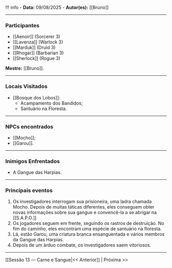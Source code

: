 !!! info
	- **Data:** 09/08/2025
	- **Autor(es):** [[Bruno]]

---

### Participantes

- [[Aenoir]] (Sorcerer 3)
- [[Lavenza]] (Warlock 3)
- [[Marduk]] (Druid 3)
- [[Rhogar]] (Barbarian 3)
- [[Sherlock]] (Rogue 3)

**Mestre:** [[Bruno]].

---  

### Locais Visitados

- [[Bosque dos Lobos]]:
	- Acampamento dos Bandidos;
	- Santuário na Floresta.

---

### NPCs encontrados

- [[Mocho]];
- [[Garou]].

---

### Inimigos Enfrentados

- A Gangue das Harpias.

---

### Principais eventos

1. Os investigadores interrogam sua prisioneira, uma ladra chamada Mocho. Depois de muitas táticas diferentes, eles conseguem obter novas informações sobre sua gangue e convencê-la a se abrigar na [[S.A.P.O.]]
2. Os jogadores seguem em frente, seguindo os rastros de destruição. No fim do caminho, eles encontram uma espécie de santuário na floresta.
3. Lá, estão Garou, uma criatura branca ensanguentada e vários membros da Gangue das Harpias.
4. Depois de um árduo combate, os investigadores saem vitoriosos.

---

[[Sessão 13 ― Carne e Sangue|<< Anterior]] | Próxima >>